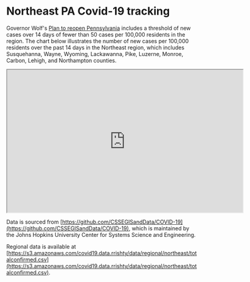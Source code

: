 # Northeast PA Covid-19 tracking

Governor Wolf's [Plan to reopen Pennsylvania](https://www.governor.pa.gov/process-to-reopen-pennsylvania/) includes 
a threshold of new cases over 14 days of fewer than 50 cases per 100,000 residents in the region. The chart below
illustrates the number of new cases per 100,000 residents over the past 14 days in the Northeast region, which 
includes Susquehanna, Wayne, Wyoming, Lackawanna, Pike, Luzerne, Monroe, Carbon, Lehigh, and Northampton counties. 

<iframe src="https://docs.google.com/spreadsheets/d/e/2PACX-1vRUEa-enTZGakPjq1Vi9Su-bZGc2uxAC207L1Pzo6ASRCqBlDrp2Pq5KJOBsVlUdN12c2loh7otY0ng/pubchart?oid=676846551&amp;format=interactive" width="620px" height="375px"></iframe>

Data is sourced from [https://github.com/CSSEGISandData/COVID-19](https://github.com/CSSEGISandData/COVID-19), which is
 maintained by the Johns Hopkins University Center for Systems Science and Engineering.

Regional data is available at [https://s3.amazonaws.com/covid19.data.rrishty/data/regional/northeast/totalconfirmed.csv](https://s3.amazonaws.com/covid19.data.rrishty/data/regional/northeast/totalconfirmed.csv).